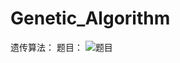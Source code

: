 # Genetic_Algorithm
遗传算法：
题目：
![题目](https://user-images.githubusercontent.com/74950715/111615001-36cf9380-881b-11eb-9b11-d2de442248ce.jpg)
